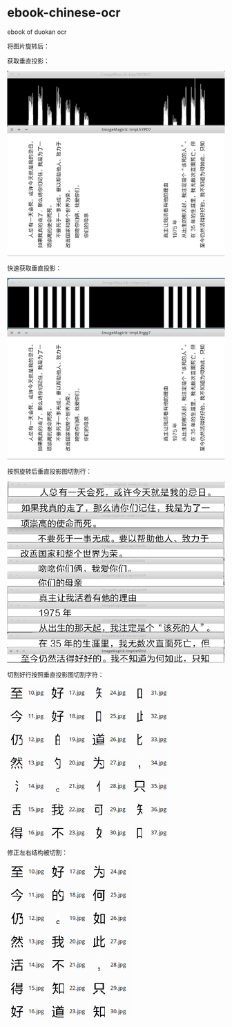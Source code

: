 # ebook-chinese-ocr
ebook of duokan ocr

将图片旋转后：

获取垂直投影：

![](https://github.com/Shu-Ji/ebook-chinese-ocr/raw/master/docs/vertical_projection.png)

快速获取垂直投影：

![](https://github.com/Shu-Ji/ebook-chinese-ocr/raw/master/docs/vertical_projection_fast.png)

按照旋转后垂直投影图切割行：

![](https://github.com/Shu-Ji/ebook-chinese-ocr/raw/master/docs/cut_to_lines.png)

切割好行按照垂直投影图切割字符：

![](https://github.com/Shu-Ji/ebook-chinese-ocr/raw/master/docs/cut_to_words.png)

修正左右结构被切割：

![](https://github.com/Shu-Ji/ebook-chinese-ocr/raw/master/docs/fixed-left-right-structure.png)

